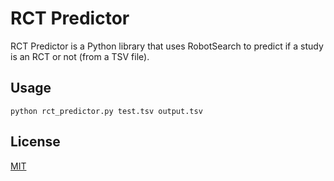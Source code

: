 # RCT Predictor

RCT Predictor is a Python library that uses RobotSearch to predict if a study is an RCT or not (from a TSV file).

## Usage

```
python rct_predictor.py test.tsv output.tsv
```


## License
[MIT](https://choosealicense.com/licenses/mit/)